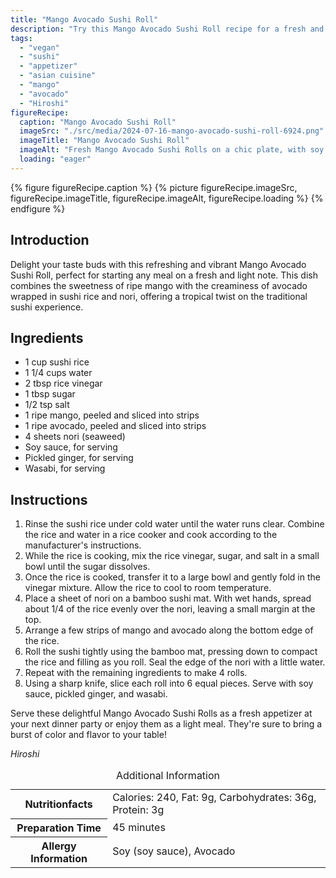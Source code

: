 ```yaml
---
title: "Mango Avocado Sushi Roll"
description: "Try this Mango Avocado Sushi Roll recipe for a fresh and tropical vegan appetizer, combining sweet mango and creamy avocado in traditional sushi style."
tags:
  - "vegan"
  - "sushi"
  - "appetizer"
  - "asian cuisine"
  - "mango"
  - "avocado"
  - "Hiroshi"
figureRecipe: 
  caption: "Mango Avocado Sushi Roll"
  imageSrc: "./src/media/2024-07-16-mango-avocado-sushi-roll-6924.png"
  imageTitle: "Mango Avocado Sushi Roll"
  imageAlt: "Fresh Mango Avocado Sushi Rolls on a chic plate, with soy sauce, pickled ginger, and wasabi on a simple table, emphasizing vibrant colors."
  loading: "eager"
---
```


{% figure figureRecipe.caption %}
{% picture figureRecipe.imageSrc, figureRecipe.imageTitle, figureRecipe.imageAlt, figureRecipe.loading %}
{% endfigure %}

## Introduction

Delight your taste buds with this refreshing and vibrant Mango Avocado Sushi Roll, perfect for starting any meal on a fresh and light note. This dish combines the sweetness of ripe mango with the creaminess of avocado wrapped in sushi rice and nori, offering a tropical twist on the traditional sushi experience.

## Ingredients

- 1 cup sushi rice
- 1 1/4 cups water
- 2 tbsp rice vinegar
- 1 tbsp sugar
- 1/2 tsp salt
- 1 ripe mango, peeled and sliced into strips
- 1 ripe avocado, peeled and sliced into strips
- 4 sheets nori (seaweed)
- Soy sauce, for serving
- Pickled ginger, for serving
- Wasabi, for serving

## Instructions

1. Rinse the sushi rice under cold water until the water runs clear. Combine the rice and water in a rice cooker and cook according to the manufacturer's instructions.
2. While the rice is cooking, mix the rice vinegar, sugar, and salt in a small bowl until the sugar dissolves.
3. Once the rice is cooked, transfer it to a large bowl and gently fold in the vinegar mixture. Allow the rice to cool to room temperature.
4. Place a sheet of nori on a bamboo sushi mat. With wet hands, spread about 1/4 of the rice evenly over the nori, leaving a small margin at the top.
5. Arrange a few strips of mango and avocado along the bottom edge of the rice.
6. Roll the sushi tightly using the bamboo mat, pressing down to compact the rice and filling as you roll. Seal the edge of the nori with a little water.
7. Repeat with the remaining ingredients to make 4 rolls.
8. Using a sharp knife, slice each roll into 6 equal pieces. Serve with soy sauce, pickled ginger, and wasabi.

Serve these delightful Mango Avocado Sushi Rolls as a fresh appetizer at your next dinner party or enjoy them as a light meal. They're sure to bring a burst of color and flavor to your table!

*Hiroshi*

<table><caption class='sr-only'>Additional Information</caption><tr><th>Nutritionfacts</th><td>Calories: 240, Fat: 9g, Carbohydrates: 36g, Protein: 3g&nbsp;</td></tr><tr><th>Preparation Time</th><td>45 minutes&nbsp;</td></tr><tr><th>Allergy Information</th><td>Soy (soy sauce), Avocado&nbsp;</td></tr></table>

